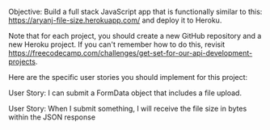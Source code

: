 Objective: Build a full stack JavaScript app that is functionally similar to this: https://aryanj-file-size.herokuapp.com/ and deploy it to Heroku.

Note that for each project, you should create a new GitHub repository and a new Heroku project. If you can't remember how to do this, revisit https://freecodecamp.com/challenges/get-set-for-our-api-development-projects.

Here are the specific user stories you should implement for this project:

User Story: I can submit a FormData object that includes a file upload.

User Story: When I submit something, I will receive the file size in bytes within the JSON response